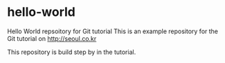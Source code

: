 # hello-world
Hello World repsoitory for Git tutorial
This is an example repository for the Git tutorial on http://seoul.co.kr

This repository is build step by in the tutorial.